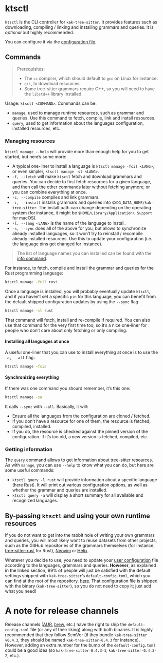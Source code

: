 # ktsctl

`ktsctl` is the CLI controller for `kak-tree-sitter`. It provides features such as downloading, compiling / linking and
installing grammars and queries. It is _optional_ but highly recommended.

You can configure it via the [configuration file](configuration.md).

## Commands

> Prerequisites:
>
> - The `cc` compiler, which should default to `gcc` on Linux for instance.
> - `git`, to download resources.
> - Some tree-sitter grammars require C++, so you will need to have the `libstd++` library installed.

Usage: `ktsctl <COMMAND>`. Commands can be:

- `manage`, used to manage runtime resources, such as grammar and queries. Use this command to fetch, compile, link
  and install resources.
- `query`, used to get information about the languages configuration, installed resources, etc.

### Managing resources

`ktsctl manage --help` will provide more than enough help for you to get started, but here’s some more:

- A typical one-liner to install a language is `ktsctl manage -fcil <LANG>`, or even simpler,
  `ktsctl manage -sl <LANG>`.
- `-f, --fetch` will make `ktsctl` fetch and download grammars and queries. You can decide to first fetch resources for
  a given language, and then call the other commands later without fetching anymore; or you can combine everything at
  once.
- `-c, --compile` compiles and link grammars.
- `-i, --install` installs grammars and queries into `$XDG_DATA_HOME/kak-tree-sitter`. The install path can change
  depending on the operating system (for instance, it might be `$HOME/Library/Application\ Support` for macOS).
- `-l, --lang <LANG>` is the name of the language to install.
- `-s, --sync` does all of the above for you, but allows to synchronize already installed languages, so it won’t try
  to reinstall / recompile already installed resources. Use this to update your configuration (i.e. the language pins
  get changed for instance).

> The list of language names you can installed can be found with the [info command](#getting-information).

For instance, to fetch, compile and install the grammar and queries for the Rust programming language:

```sh
ktsctl manage -fcil rust
```

Once a language is installed, you will probably eventually update `ktsctl`, and if you haven’t set a specific `pin` for
this language, you can benefit from the default shipped configuration updates by using the `--sync` flag:

```sh
ktsctl manage -sl rust
```

That command will fetch, install and re-compile if required. You can also use that command for the very first time too,
so it’s a nice one-liner for people who don’t care about only fetching or only compiling.

#### Installing all languages at once

A useful one-liner that you can use to install everything at once is to use the `-a, --all` flag:

```bash
ktsctl manage -fcia
```

#### Synchronizing everything

If there was one command you shourd remember, it’s this one:

```sh
ktsctl manage -sa
```

It calls `--sync` with `--all`. Basically, it will:

- Ensure all the languages from the configuration are cloned / fetched.
- If you don’t have a resource for one of them, the resource is fetched, compiled, installed.
- If you do, the resource is checked against the pinned version of the configuration. If it’s too old, a new version
  is fetched, compiled, etc.

### Getting information

The `query` command allows to get information about tree-sitter resources. As with `manage`, you can use `--help` to
know what you can do, but here are some useful commands:

- `ktsctl query -l rust` will provide information about a specific language (here Rust). It will print out various
  configuration options, as well as whether the grammar and queries are installed.
- `ktsctl query -a` will display a short summary for all available and recognized languages.

## By-passing `ktsctl` and using your own runtime resources

If you do not want to get into the rabbit hole of writing your own grammars and queries, you will most likely want to
reuse datasets from other projects, such as the GitHub repositories of the grammars themselves (for instance,
[tree-sitter-rust] for Rust), [Neovim] or [Helix].

Whatever you decide to use, you need to update your [user configuration](configuration.md) file according to the
languages, grammars and queries. **However**, as explained in the linked section, 99% of people will just be satisfied
with the default settings shipped with `kak-tree-sitter`’s `default-config.toml`, which you can find at the root of the
repository, [here](https://github.com/hadronized/kak-tree-sitter/blob/master/kak-tree-sitter-config/default-config.toml).
That configuration file is shipped with the binary (`kak-tree-sitter`), so you do not need to copy it; just add what you
need!

# A note for release channels

Release channels ([AUR], [brew], etc.) have the right to ship the `default-config.toml` file (or any of their liking)
along with both binaries. It is highly recommended that they follow SemVer (if they bundle `kak-tree-sitter v0.4.3`,
they should be named `kak-tree-sitter-0.4.3` for instance). However, adding an extra number for the bump of the
`default-config.toml` could be a good idea (so `kak-tree-sitter-0.4.3-1`, `kak-tree-sitter-0.4.3-2`, etc.).

[tree-sitter-rust]: https://github.com/tree-sitter/tree-sitter-rust/tree/master/queries
[Neovim]: https://github.com/nvim-treesitter/nvim-treesitter/tree/master/queries
[Helix]: https://github.com/helix-editor/helix/tree/master/runtime/queries
[AUR]: https://aur.archlinux.org
[brew]: https://brew.sh
